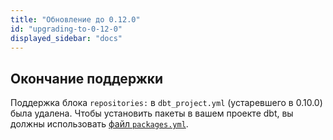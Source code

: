 ```yaml
---
title: "Обновление до 0.12.0"
id: "upgrading-to-0-12-0"
displayed_sidebar: "docs"
---
```


## Окончание поддержки

Поддержка блока `repositories:` в `dbt_project.yml` (устаревшего в 0.10.0) была удалена. 
Чтобы установить пакеты в вашем проекте dbt, вы должны использовать [файл `packages.yml`](/docs/build/packages#how-do-i-add-a-package-to-my-project).